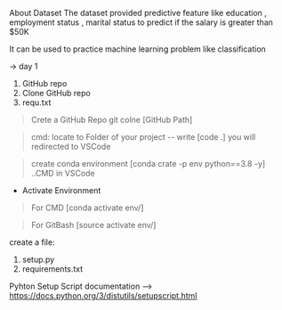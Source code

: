 About Dataset
The dataset provided predictive feature like education , employment status , marital status to predict if the salary is greater than $50K

It can be used to practice machine learning problem like classification

-> day 1
1. GitHub repo
2. Clone GitHub repo
3. requ.txt

> Crete a GitHub Repo 
> git colne [GitHub Path]

> cmd: locate to Folder of your project -- write [code .] you will redirected to VSCode

> create conda environment [conda crate -p env python==3.8 -y] ..CMD in VSCode

* Activate Environment
> For CMD [conda activate env/]

> For GitBash [source activate env/]

create a file: 
1. setup.py
2. requirements.txt


Pyhton Setup Script documentation --> https://docs.python.org/3/distutils/setupscript.html


